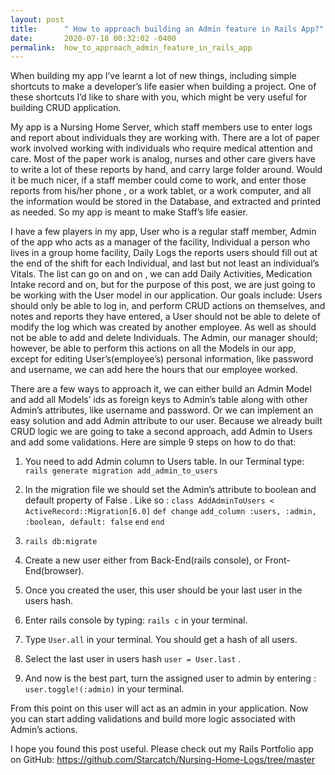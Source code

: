 ```yaml
---
layout: post
title:      " How to approach building an Admin feature in Rails App?"
date:       2020-07-18 00:32:02 -0400
permalink:  how_to_approach_admin_feature_in_rails_app
---
```



When building my app I’ve learnt a lot of new things, including simple shortcuts to make a developer’s life easier when building a project. One of these shortcuts I’d like to share with you, which might be very useful for building CRUD application. 
	
My app is a Nursing Home Server, which staff members use to enter logs and report about individuals they are working with. There are a lot of paper work involved working with individuals who require medical attention and care. Most of the paper work is analog,  nurses and other care givers have to write a lot of these reports by hand, and carry large folder around. Would it be much nicer, if a staff member could come to work, and enter those reports from his/her phone , or a work tablet, or a work computer, and all the information would be stored in the Database, and extracted and printed as needed. So my app is meant to make Staff’s life easier.
	
I have a few players in my app, User who is a regular staff member,  Admin of the app who acts as a manager of the facility, Individual a person who lives in a group home facility,  Daily Logs the reports users should fill out at the end of the shift for each Individual, and last but not least  an individual’s Vitals. The list can go on and on , we can add Daily Activities, Medication Intake record and on, but for the purpose of this post, we are just going to be working with the User model in our application.  Our goals include: Users should only be able to log in, and perform CRUD actions on themselves, and notes and reports they have entered, a User should not be able to delete of modify the log which was created by another employee. As well as should not be able to add and delete Individuals. The Admin, our manager should; however, be able to perform this actions on all the Models in our app, except for editing User’s(employee’s) personal information, like password and username, we can add here the hours that our employee worked. 
		
There are a few ways to approach it, we can either build an Admin Model and add all  Models’ ids as foreign keys to Admin’s table along with other Admin’s attributes, like username and password. Or we can implement an easy solution and  add Admin attribute to our user. Because we already built  CRUD logic we are going to take a second approach, add Admin to Users and add some validations.
 Here are simple 9 steps on how to do that:
1. You need to add Admin column to Users table. In our Terminal type: 
`rails generate migration add_admin_to_users `

2. In the migration file we should set the Admin’s attribute to boolean and default property of False . Like so : 
   `class AddAdminToUsers < ActiveRecord::Migration[6.0]`
      `def change`
          `add_column :users, :admin, :boolean, default: false`
      `end`
    `end`
			 
3.  `rails db:migrate`

4. Create a new user either from Back-End(rails console), or Front- End(browser).

5. Once you created the user, this user should be your last user in the users hash.

6. Enter rails console by typing: `rails c` in your terminal. 

7. Type `User.all`  in your terminal. You should get a hash of all users.

8. Select the last user in users hash `user = User.last` .

9. And now is the best part, turn the assigned user to admin by entering : `user.toggle!(:admin)` in your terminal. 

From this point on this user will act as an admin in your application. Now you can start adding validations and build more logic associated with Admin’s actions.

I hope you found this post useful. Please check out my Rails Portfolio app on GitHub: https://github.com/Starcatch/Nursing-Home-Logs/tree/master



	
